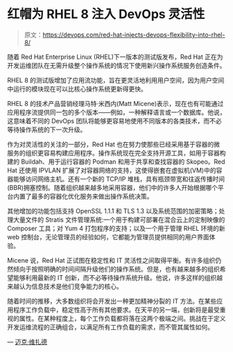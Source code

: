 # 红帽为 RHEL 8 注入 DevOps 灵活性

> 原文：<https://devops.com/red-hat-injects-devops-flexibility-into-rhel-8/>

随着 Red Hat Enterprise Linux (RHEL)下一版本的测试版发布，Red Hat 正在为开发运维团队在无需升级整个操作系统的情况下使用新兴操作系统服务创造条件。

RHEL 8 的测试版增加了应用流功能，旨在更灵活地利用用户空间，因为用户空间中运行的模块现在可以比核心操作系统更新得更快。

RHEL 8 的技术产品营销经理马特·米西内(Matt Micene)表示，现在也有可能通过应用程序流提供同一包的多个版本——例如，一种解释语言或一个数据库。他说，这意味着不同的 DevOps 团队将能够更容易地使用不同版本的各类技术，而不必等待操作系统的下一次升级。

作为对灵活性的关注的一部分，Red Hat 也在努力使那些已经采用基于容器的微服务的组织更容易构建应用程序。操作系统现在完全支持开源工具，如用于容器构建的 Buildah、用于运行容器的 Podman 和用于共享和查找容器的 Skopeo。Red Hat 还使用 IPVLAN 扩展了对容器网络的支持，这使得嵌套在虚拟机(VM)中的容器能够访问网络主机。还有一个新的 TCP/IP 堆栈，具有瓶颈带宽和往返传播时间(BBR)拥塞控制。随着组织越来越多地采用容器，他们中的许多人开始根据哪个平台内置了最多的容器化优化服务来做出操作系统决策。

其他增加的功能包括支持 OpenSSL 1.1.1 和 TLS 1.3 以及系统范围的加密策略；处理大量文件的 Stratis 文件管理系统:一个用于构建可部署在混合云上的定制映像的 Composer 工具；对 Yum 4 打包程序的支持；以及一个用于管理 RHEL 环境的新 web 控制台，无论管理员的经验如何，它都能为管理员提供相同的用户界面体验。

Micene 说，Red Hat 正试图在稳定性和 IT 灵活性之间取得平衡。有许多组织仍然倾向于按照明确的时间间隔升级他们的操作系统。但是，也有越来越多的组织希望能够利用最新的 IT 创新，而不必等待操作系统升级。他说，许多这样的组织越来越认为信息技术是他们竞争能力的核心。

随着时间的推移，大多数组织将会开发出一种更加精神分裂的 IT 方法。在某些应用程序工作负载中，稳定性高于所有其他要求。在天平的另一端，创新将是最受重视的属性。在某种程度上，每个工作负载都将落在这两个极端之间。挑战在于定义开发运维流程的正确组合，以满足所有工作负载的需求，而不管其属性如何。

— [迈克·维扎德](https://devops.com/author/mike-vizard/)